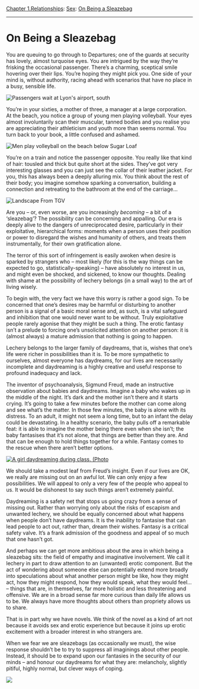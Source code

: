 [Chapter 1.Relationships](https://www.theschooloflife.com/thebookoflife/category/relationships/): [Sex](https://www.theschooloflife.com/thebookoflife/category/relationships/sex/): [On Being a Sleazebag](https://www.theschooloflife.com/thebookoflife/sleazebag/)

* * *

# On Being a Sleazebag

You are queuing to go through to Departures; one of the guards at security has lovely, almost turquoise eyes. You are intrigued by the way they’re frisking the occasional passenger. There’s a charming, sceptical smile hovering over their lips. You’re hoping they might pick you. One side of your mind is, without authority, racing ahead with scenarios that have no place in a busy, sensible life.

![Passengers wait at Lyon's airport, south](https://www.theschooloflife.com/thebookoflife/wp-content/uploads/2014/09/security.jpg)

You’re in your sixties, a mother of three, a manager at a large corporation. At the beach, you notice a group of young men playing volleyball. Your eyes almost involuntarily scan their muscular, tanned bodies and you realise you are appreciating their athleticism and youth more than seems normal. You turn back to your book, a little confused and ashamed.

![Men play volleyball on the beach below Sugar Loaf](https://www.theschooloflife.com/thebookoflife/wp-content/uploads/2014/09/volleyball.jpg)

You’re on a train and notice the passenger opposite. You really like that kind of hair: tousled and thick but quite short at the sides. They’ve got very interesting glasses and you can just see the collar of their leather jacket. For you, this has always been a deeply alluring mix. You think about the rest of their body; you imagine somehow sparking a conversation, building a connection and retreating to the bathroom at the end of the carriage…

![Landscape From TGV](https://www.theschooloflife.com/thebookoflife/wp-content/uploads/2014/09/trainwindow.jpg)

Are you – or, even worse, are you increasingly _becoming_ – a bit of a ‘sleazebag’? The possibility can be concerning and appalling. Our era is deeply alive to the dangers of unreciprocated desire, particularly in their exploitative, hierarchical forms: moments when a person uses their position or power to disregard the wishes and humanity of others, and treats them instrumentally, for their own gratification alone.

The terror of this sort of infringement is easily awoken when desire is sparked by strangers who – most likely (for this is the way things can be expected to go, statistically-speaking) – have absolutely no interest in us, and might even be shocked, and sickened, to know our thoughts. Dealing with shame at the possibility of lechery belongs (in a small way) to the art of living wisely.

To begin with, the very fact we have this worry is rather a good sign. To be concerned that one’s desires may be harmful or disturbing to another person is a signal of a basic moral sense and, as such, is a vital safeguard and inhibition that one would never want to be without. Truly exploitative people rarely agonise that they might be such a thing. The erotic fantasy isn’t a prelude to forcing one’s unsolicited attention on another person: it is (almost always) a mature admission that nothing is going to happen.

Lechery belongs to the larger family of daydreams, that is, wishes that one’s life were richer in possibilities than it is. To be more sympathetic to ourselves, almost everyone has daydreams, for our lives are necessarily incomplete and daydreaming is a highly creative and useful response to profound inadequacy and lack.

The inventor of psychoanalysis, Sigmund Freud, made an instructive observation about babies and daydreams. Imagine a baby who wakes up in the middle of the night. It’s dark and the mother isn’t there and it starts crying. It’s going to take a few minutes before the mother can come along and see what’s the matter. In those few minutes, the baby is alone with its distress. To an adult, it might not seem a long time, but to an infant the delay could be devastating. In a healthy scenario, the baby pulls off a remarkable feat: it is able to imagine the mother being there even when she isn’t; the baby fantasises that it’s not alone, that things are better than they are. And that can be enough to hold things together for a while. Fantasy comes to the rescue when there aren’t better options.

[![A girl daydreaming during class. (Photo](https://www.theschooloflife.com/thebookoflife/wp-content/uploads/2014/10/daydream.jpg)](http://www.thebookoflife.org/wp-content/uploads/2014/10/daydream.jpg)

We should take a modest leaf from Freud’s insight. Even if our lives are OK, we really are missing out on an awful lot. We can only enjoy a few possibilities. We will appeal to only a very few of the people who appeal to us. It would be dishonest to say such things aren’t extremely painful.

Daydreaming is a safety net that stops us going crazy from a sense of missing out. Rather than worrying only about the risks of escapism and unwanted lechery, we should be equally concerned about what happens when people don’t have daydreams. It is the inability to fantasise that can lead people to act out, rather than, dream their wishes. Fantasy is a critical safety valve. It’s a frank admission of the goodness and appeal of so much that one hasn’t got.

And perhaps we can get more ambitious about the area in which being a sleazebag sits: the field of empathy and imaginative involvement. We call it lechery in part to draw attention to an (unwanted) erotic component. But the act of wondering about someone else can potentially extend more broadly into speculations about what another person might be like, how they might act, how they might respond, how they would speak, what they would feel… – things that are, in themselves, far more holistic and less threatening and offensive. We are in a broad sense far more curious than daily life allows us to be. We always have more thoughts about others than propriety allows us to share.

That is in part why we have novels. We think of the novel as a kind of art not because it avoids sex and erotic experience but because it joins up erotic excitement with a broader interest in who strangers are.

When we fear we are sleazebags (as occasionally we must), the wise response shouldn’t be to try to suppress all imaginings about other people. Instead, it should be to expand upon our fantasies in the security of our minds – and honour our daydreams for what they are: melancholy, slightly pitiful, highly normal, but clever ways of coping.

[![](https://img.youtube.com/vi/LA3JnqjM_iM/0.jpg)](https://www.youtube.com/embed/LA3JnqjM_iM '')

